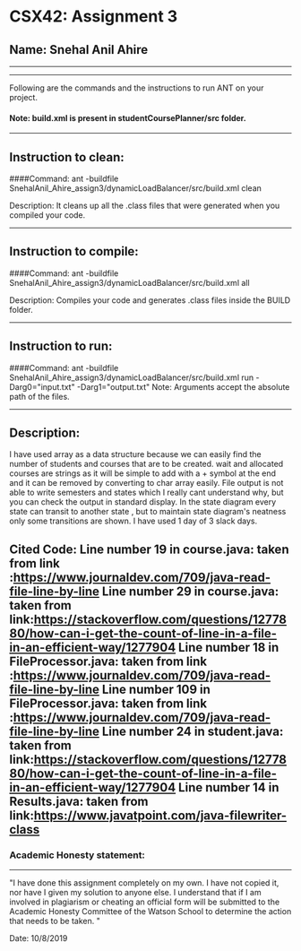 # CSX42: Assignment 3
## Name: Snehal Anil Ahire
-----------------------------------------------------------------------
-----------------------------------------------------------------------


Following are the commands and the instructions to run ANT on your project.
#### Note: build.xml is present in studentCoursePlanner/src folder.

-----------------------------------------------------------------------
## Instruction to clean:

####Command: ant -buildfile SnehalAnil_Ahire_assign3/dynamicLoadBalancer/src/build.xml clean

Description: It cleans up all the .class files that were generated when you
compiled your code.

-----------------------------------------------------------------------
## Instruction to compile:

####Command: ant -buildfile SnehalAnil_Ahire_assign3/dynamicLoadBalancer/src/build.xml all

Description: Compiles your code and generates .class files inside the BUILD folder.

-----------------------------------------------------------------------
## Instruction to run:

####Command: ant -buildfile SnehalAnil_Ahire_assign3/dynamicLoadBalancer/src/build.xml run -Darg0="input.txt" -Darg1="output.txt" 
Note: Arguments accept the absolute path of the files.


-----------------------------------------------------------------------
## Description:
I have used array as a data structure because we can easily find the number of students and courses that are to be created.
wait and allocated courses are strings as it will be simple to add with a + symbol at the end and it can be removed by converting to char array easily.
File output is not able to write semesters and states which I really cant understand why, but you can check the output in standard display.
In the state diagram every state can transit to another state , but to maintain state diagram's neatness only some transitions are shown.
I have used 1 day of 3 slack days.


Cited Code:
Line number 19 in course.java:
taken from link :https://www.journaldev.com/709/java-read-file-line-by-line
Line number 29 in course.java:
taken from link:https://stackoverflow.com/questions/1277880/how-can-i-get-the-count-of-line-in-a-file-in-an-efficient-way/1277904
Line number 18 in FileProcessor.java:
taken from link :https://www.journaldev.com/709/java-read-file-line-by-line
Line number 109 in FileProcessor.java:
taken from link :https://www.journaldev.com/709/java-read-file-line-by-line
Line number 24 in student.java:
taken from link:https://stackoverflow.com/questions/1277880/how-can-i-get-the-count-of-line-in-a-file-in-an-efficient-way/1277904
Line number 14 in Results.java:
taken from link:https://www.javatpoint.com/java-filewriter-class
-----------------------------------------------------------------------
### Academic Honesty statement:
-----------------------------------------------------------------------

"I have done this assignment completely on my own. I have not copied
it, nor have I given my solution to anyone else. I understand that if
I am involved in plagiarism or cheating an official form will be
submitted to the Academic Honesty Committee of the Watson School to
determine the action that needs to be taken. "

Date: 10/8/2019

